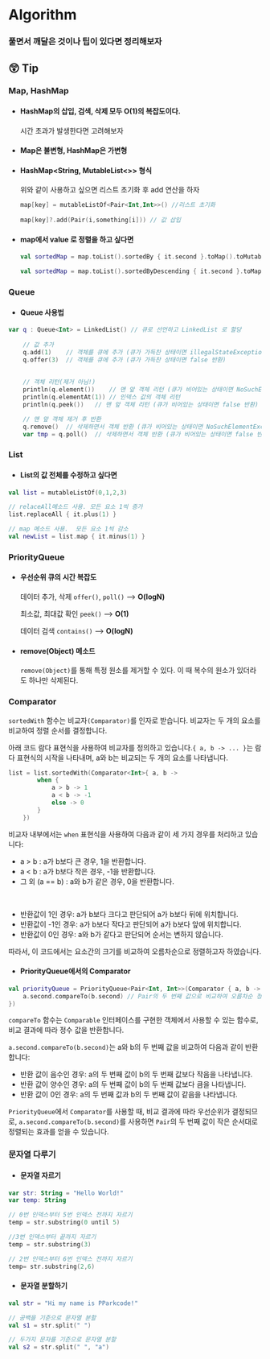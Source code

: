 # Algorithm
### 풀면서 깨달은 것이나 팁이 있다면 정리해보자

## 😲 Tip

### Map, HashMap
- #### HashMap의 삽입, 검색, 삭제 모두 O(1)의 복잡도이다.
  시간 초과가 발생한다면 고려해보자
  
- #### Map은 불변형, HashMap은 가변형
  
- #### HashMap<String, MutableList<>> 형식
   위와 같이 사용하고 싶으면 리스트 초기화 후 add 연산을 하자
   ```kotlin
   map[key] = mutableListOf<Pair<Int,Int>>() //리스트 초기화
            
   map[key]?.add(Pair(i,something[i])) // 값 삽입
  ```

- #### map에서 value 로 정렬을 하고 싶다면 
  ```kotlin
  val sortedMap = map.toList().sortedBy { it.second }.toMap().toMutableMap()
  
  val sortedMap = map.toList().sortedByDescending { it.second }.toMap().toMutableMap()
  ```

### Queue

- #### Queue 사용법
```kotlin
var q : Queue<Int> = LinkedList() // 큐로 선언하고 LinkedList 로 할당
    
    // 값 추가
    q.add(1)    // 객체를 큐에 추가 (큐가 가득찬 상태이면 illegalStateException 발생)
    q.offer(3)  // 객체를 큐에 추가 (큐가 가득찬 상태이면 false 반환)
    
    
    // 객체 리턴(제거 아님!)
    println(q.element())    // 맨 앞 객체 리턴 (큐가 비어있는 상태이면 NoSuchElementException 발생)
    println(q.elementAt(1)) // 인덱스 값의 객체 리턴
    println(q.peek())   // 맨 앞 객체 리턴 (큐가 비어있는 상태이면 false 반환)

    // 맨 앞 객체 제거 후 반환
    q.remove()  // 삭제하면서 객체 반환 (큐가 비어있는 상태이면 NoSuchElementException 발생)
    var tmp = q.poll()  // 삭제하면서 객체 반환 (큐가 비어있는 상태이면 false 반환)
```


### List

 - #### List의 값 전체를 수정하고 싶다면
 ```kotlin
 val list = mutableListOf(0,1,2,3)
 
 // relaceAll메소드 사용. 모든 요소 1씩 증가
 list.replaceAll { it.plus(1) }
 
 // map 메소드 사용.  모든 요소 1씩 감소 
 val newList = list.map { it.minus(1) }
 
 ```
 
 ### PriorityQueue
 
 - #### 우선순위 큐의 시간 복잡도
 
   데이터 추가, 삭제 `offer()`, `poll()`  --> **O(logN)**


   최소값, 최대값 확인 `peek()`  --> **O(1)**

   데이터 검색  `contains()`  --> **O(logN)**
   
 - #### remove(Object) 메소드
   `remove(Object)`를 통해 특정 원소를 제거할 수 있다.
   이 때 복수의 원소가 있더라도 하나만 삭제된다.
 
 ### Comparator
 
 `sortedWith` 함수는 비교자`(Comparator)`를 인자로 받습니다. 비교자는 두 개의 요소를 비교하여 정렬 순서를 결정합니다.


아래 코드 람다 표현식을 사용하여 비교자를 정의하고 있습니다.`{ a, b -> ... }`는 람다 표현식의 시작을 나타내며, a와 b는 비교되는 두 개의 요소를 나타냅니다.


```kotlin
list = list.sortedWith(Comparator<Int>{ a, b ->
        when {
            a > b -> 1
            a < b -> -1
            else -> 0
        }
    })
```

비교자 내부에서는 `when` 표현식을 사용하여 다음과 같이 세 가지 경우를 처리하고 있습니다:

- a > b : a가 b보다 큰 경우, 1을 반환합니다.
- a < b : a가 b보다 작은 경우, -1을 반환합니다.
- 그 외 (a == b) : a와 b가 같은 경우, 0을 반환합니다.

<br>

- 반환값이 1인 경우: a가 b보다 크다고 판단되어 a가 b보다 뒤에 위치합니다.
- 반환값이 -1인 경우: a가 b보다 작다고 판단되어 a가 b보다 앞에 위치합니다.
- 반환값이 0인 경우: a와 b가 같다고 판단되어 순서는 변하지 않습니다.


따라서, 이 코드에서는 요소간의 크기를 비교하여 오름차순으로 정렬하고자 하였습니다.


- #### PriorityQueue에서의 Comparator

```kotlin
val priorityQueue = PriorityQueue<Pair<Int, Int>>(Comparator { a, b ->
    a.second.compareTo(b.second) // Pair의 두 번째 값으로 비교하여 오름차순 정
})
```
`compareTo` 함수는 `Comparable` 인터페이스를 구현한 객체에서 사용할 수 있는 함수로, 비교 결과에 따라 정수 값을 반환합니다.


`a.second.compareTo(b.second)`는 a와 b의 두 번째 값을 비교하여 다음과 같이 반환합니다:

- 반환 값이 음수인 경우: a의 두 번째 값이 b의 두 번째 값보다 작음을 나타냅니다.
- 반환 값이 양수인 경우: a의 두 번째 값이 b의 두 번째 값보다 큼을 나타냅니다.
- 반환 값이 0인 경우: a의 두 번째 값과 b의 두 번째 값이 같음을 나타냅니다.


`PriorityQueue`에서 `Comparator`를 사용할 때, 비교 결과에 따라 우선순위가 결정되므로, `a.second.compareTo(b.second)`를 사용하면 `Pair`의 두 번째 값이 작은 순서대로 정렬되는 효과를 얻을 수 있습니다.


### 문자열 다루기

- #### 문자열 자르기

```kotlin
var str: String = "Hello World!"
var temp: String

// 0번 인덱스부터 5번 인덱스 전까지 자르기
temp = str.substring(0 until 5)

//3번 인덱스부터 끝까지 자르기
temp = str.substring(3)

// 2번 인덱스부터 6번 인덱스 전까지 자르기
temp= str.substring(2,6)
```
- #### 문자열 분할하기

```kotlin
val str = "Hi my name is PParkcode!"

// 공백을 기준으로 문자열 분할
val s1 = str.split(" ")

// 두가지 문자를 기준으로 문자열 분할
val s2 = str.split(" ", "a")
```

